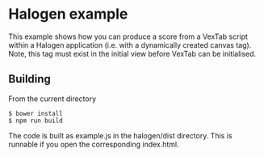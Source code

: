 Halogen example
===============

This example shows how you can produce a score from a VexTab script within a Halogen application (i.e. with a dynamically created canvas tag). Note, this tag must exist in the initial view before VexTab can be initialised.

Building
--------

From the current directory

    $ bower install
    $ npm run build

The code is built as example.js in the halogen/dist directory. This is runnable if you open the corresponding index.html.
